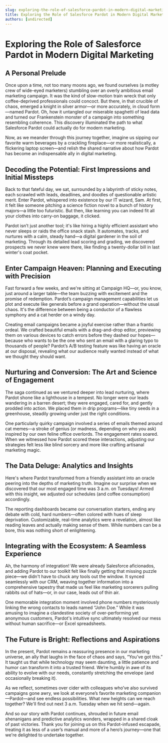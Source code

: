 ```yaml
---
slug: exploring-the-role-of-salesforce-pardot-in-modern-digital-marketing
title: Exploring the Role of Salesforce Pardot in Modern Digital Marketing
authors: [undirected]
---
```



# Exploring the Role of Salesforce Pardot in Modern Digital Marketing

## A Personal Prelude

Once upon a time, not too many moons ago, we found ourselves (a motley crew of wide-eyed marketers) stumbling over an overly ambitious email marketing campaign. It was the kind of slow-motion train wreck that only coffee-deprived professionals could concoct. But there, in that crucible of chaos, emerged a knight in silver armor—or more accurately, in cloud form—named Pardot. Oh, how it untangled our miserable spaghetti of lead data and turned our Frankenstein monster of a campaign into something resembling coherence. This discovery illuminated the path to what Salesforce Pardot could actually do for modern marketing.

Now, as we meander through this journey together, imagine us sipping our favorite warm beverages by a crackling fireplace—or more realistically, a flickering laptop screen—and relish the shared narrative about how Pardot has become an indispensable ally in digital marketing.

## Decoding the Potential: First Impressions and Initial Missteps

Back to that fateful day, we sat, surrounded by a labyrinth of sticky notes, each scrawled with leads, deadlines, and doodles of questionable artistic merit. Enter Pardot, whispered into existence by our IT wizard, Sam. At first, it felt like someone pitching a science fiction novel to a bunch of history majors—a little too futuristic. But then, like learning you can indeed fit all your clothes into carry-on baggage, it clicked.

Pardot isn’t just another tool; it's like hiring a highly efficient assistant who never sleeps or raids the office snack stash. It automates, tracks, and nurtures with a calm, steady hand—a digital gardener in the soil of marketing. Through its detailed lead scoring and grading, we discovered prospects we never knew were there, like finding a twenty-dollar bill in last winter's coat pocket.

## Enter Campaign Heaven: Planning and Executing with Precision

Fast forward a few weeks, and we're sitting at Campaign HQ—or, you know, just around a larger table—the team buzzing with excitement and the promise of redemption. Pardot’s campaign management capabilities let us plot and execute like generals before a grand operation—without the usual chaos. It's the difference between being a conductor of a flawless symphony and a cat herder on a windy day.

Creating email campaigns became a joyful exercise rather than a frantic ordeal. We crafted beautiful emails with a drag-and-drop editor, previewing them on various devices to catch errors before they dashed our hopes—because who wants to be the one who sent an email with a glaring typo to thousands of people? Pardot’s A/B testing feature was like having an oracle at our disposal, revealing what our audience really wanted instead of what we thought they should want. 

## Nurturing and Conversion: The Art and Science of Engagement

The saga continued as we ventured deeper into lead nurturing, where Pardot shone like a lighthouse in a tempest. No longer were our leads wandering in a barren desert; they were engaged, cared for, and gently prodded into action. We placed them in drip programs—like tiny seeds in a greenhouse, steadily growing under just the right conditions.

One particularly quirky campaign involved a series of emails themed around cat memes—a stroke of genius (or madness, depending on who you ask) inspired by our own feline office overlords. The engagement rates soared. When we witnessed how Pardot scored these interactions, adjusting our strategies felt less like blind sorcery and more like crafting artisanal marketing magic.

## The Data Deluge: Analytics and Insights

Here's where Pardot transformed from a friendly assistant into an oracle peering into the depths of marketing truth. Imagine our surprise when we discovered that our most engaged time was 3 a.m. on Tuesdays! Armed with this insight, we adjusted our schedules (and coffee consumption) accordingly. 

The reporting dashboards became our conversation starters, ending any debate with cold, hard numbers—often colored with hues of sleep deprivation. Customizable, real-time analytics were a revelation, almost like reading leaves and actually making sense of them. While numbers can be a bore, this was nothing short of enlightening. 

## Integrating with the Ecosystem: A Seamless Experience

Ah, the harmony of integration! We were already Salesforce aficionados, and adding Pardot to our toolkit felt like finally getting that missing puzzle piece—we didn't have to chuck any tools out the window. It synced seamlessly with our CRM, weaving together information into a comprehensive tapestry that made us feel like marketing sorcerers pulling rabbits out of hats—or, in our case, leads out of thin air.

One memorable integration moment involved phone numbers mysteriously linking the wrong contacts to leads named “John Doe.” While it was amusing to imagine a clandestine society of over-performing yet anonymous customers, Pardot's intuitive sync ultimately resolved our mess without human sacrifice—or Excel spreadsheets.

## The Future is Bright: Reflections and Aspirations

In the present, Pardot remains a reassuring presence in our marketing universe, an ally that laughs in the face of chaos and says, “You’ve got this.” It taught us that while technology may seem daunting, a little patience and humor can transform it into a trusted friend. We’re humbly in awe of its ability to evolve with our needs, constantly stretching the envelope (and occasionally breaking it).

As we reflect, sometimes over cider with colleagues who’ve also survived campaigns gone awry, we look at everyone’s favorite marketing companion—Pardot—and see endless possibilities. What new heights can we reach together? We'll find out next 3 a.m. Tuesday when we hit send—again.

And so our story with Pardot continues, shrouded in future email shenanigans and predictive analytics wonders, wrapped in a shared cloak of past victories. Thank you for joining us on this Pardot-infused escapade, treating it as less of a user’s manual and more of a hero’s journey—one that we're delighted to undertake together.
